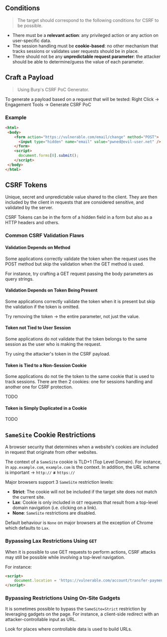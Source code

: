## Conditions
> The target should correspond to the following conditions for CSRF to be possible.

- There must be a **relevant action**: any privileged action or any action on user-specific data.
- The session handling must be **cookie-based**: no other mechanism that tracks sessions or validates user requests should be in place.
- There should not be any **unpredictable request parameter**: the attacker should be able to determine/guess the value of each parameter.

## Craft a Payload
> Using Burp's CSRF PoC Generator.

To generate a payload based on a request that will be tested: Right Click -> Engagement Tools -> Generate CSRF PoC

### Example

```html
<html>
 <body>
    <form action="https://vulnerable.com/email/change" method="POST">
      <input type="hidden" name="email" value="pwned@evil-user.net" />
    </form>
    <script>
      document.forms[0].submit();
    </script>
 </body>
</html>
```

## CSRF Tokens

Unique, secret and unpredictable value shared to the client. 
They are then included by the client in requests that are considered sensitive, and validated by the server.

CSRF Tokens can be in the form of a hidden field in a form but also as a HTTP headers and others.

### Common CSRF Validation Flaws

#### Validation Depends on Method

Some applications correctly validate the token when the request uses the POST method but skip the validation when the GET method is used.

For instance, try crafting a GET request passing the body parameters as query strings.

#### Validation Depends on Token Being Present

Some applications correctly validate the token when it is present but skip the validation if the token is omitted.

Try removing the token -> the entire parameter, not just the value.

#### Token not Tied to User Session

Some applications do not validate that the token belongs to the same session as the user who is making the request.

Try using the attacker's token in the CSRF payload.

#### Token is Tied to a Non-Session Cookie

Some applications do not tie the token to the same cookie that is used to track sessions. There are then 2 cookies: one for sessions handling and another one for CSRF protection.

TODO

#### Token is Simply Duplicated in a Cookie

TODO

## `SameSite` Cookie Restrictions

A browser security that determines when a website's cookies are included in request that originate from other websites.

The context of a `SameSite` cookie is TLD+1 (Top Level Domain). For instance, in `app.example.com`, `example.com` is the context. In addition, the URL scheme is important -> `http://` **≠** `https://`

Major browsers support 3 `SameSite` restriction levels:
- **Strict**: The cookie will not be included if the target site does not match the current site.
- **Lax**: Cookie is only included in `GET` requests that result from a top-level domain navigation (i.e. clicking on a link).
- **None**: `SameSite` restrictions are disabled.

Default behaviour is `None` on major browsers at the exception of Chrome which defaults to `Lax`.

### Bypassing Lax Restrictions Using `GET`

When it is possible to use GET requests to perform actions, CSRF attacks may still be possible while involving a top-level navigation.

For instance:
```html
<script>
	document.location = 'https://vulnerable.com/account/transfer-payment?recipient=hacker&amount=1000000';
</script>
```

### Bypassing Restrictions Using On-Site Gadgets

It is sometimes possible to bypass the `SameSite=Strict` restriction by leveraging gadgets on the page. For instance, a client-side redirect with an attacker-controllable input as URL.

Look for places where controllable data is used to build URLs.